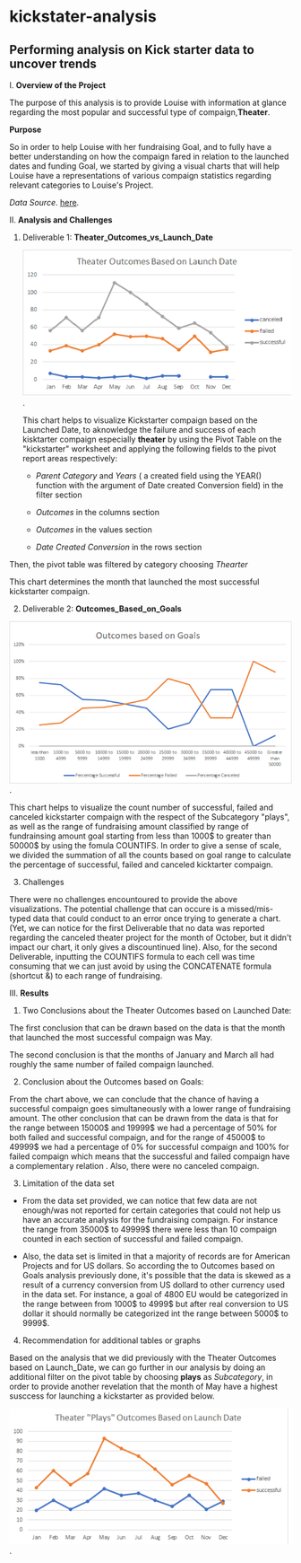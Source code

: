 # kickstater-analysis
## Performing analysis on Kick starter data to uncover trends 
I. **Overview of the Project**

The purpose of this analysis is to provide Louise with information at glance regarding the most popular and successful type of compaign,**Theater**. 
    
   **Purpose** 
     
So in order to help Louise with her fundraising Goal, and to fully have a better understanding on how the compaign fared in relation to the launched dates and funding Goal, we started by giving a visual charts that will help Louise have a representations of various compaign statistics regarding relevant categories to Louise's Project.

*Data Source*. [here](/kicktarter_Challenge.zip).

II. **Analysis and Challenges**

  1. Deliverable 1:
     **Theater_Outcomes_vs_Launch_Date**
     
     ![Theater_Outcomes_vs_Launch](/Resources/Theater_Outcomes_vs_Launch.png).
   
      This chart helps to visualize Kickstarter compaign based on the Launched Date, to aknowledge the failure and success of each kisktarter compaign especially **theater** by using the Pivot Table on the "kickstarter" worksheet and applying the following fields to the pivot report areas respectively:
      
      - *Parent Category* and *Years* ( a created field using the YEAR() function with the argument of Date created Conversion field) in the filter section
      
      - *Outcomes* in the columns section
      
      - *Outcomes* in the values section 
      
      - *Date Created Conversion* in the rows section
      
  Then, the pivot table was filtered by category choosing *Thearter* 
  
 This chart determines the month that launched the most successful kickstarter compaign.
   
   2. Deliverable 2:
     **Outcomes_Based_on_Goals**
     
   ![Outcomes_vs_Goals](/Resources/Outcomes_vs_Goals.png).
     
   This chart helps to visualize the count number of successful, failed and canceled kickstarter compaign with the respect of the Subcategory "plays", as well as the range of fundraising amount classified by range of fundrainsing amount goal starting from less than 1000$ to greater than 50000$ by using the fomula COUNTIFS.
     In order to give a sense of scale, we divided the summation of all the counts based on goal range to calculate the percentage of successful, failed and canceled kicktarter compaign.
     
   3. Challenges

   There were no challenges encountoured to provide the above visualizations. The potential challenge that can occure is a missed/mis-typed data that could conduct to an error once trying to generate a chart. (Yet, we can notice for the first Deliverable that no data was reported regarding the canceled theater project for the month of October, but it didn't impact our chart, it only gives a discountinued line).
Also, for the second Deliverable, inputting the COUNTIFS formula to each cell was time consuming that we can just avoid by using the CONCATENATE formula (shortcut &) to each range of fundraising.
   
  III. **Results**
 
   1. Two Conclusions about the Theater Outcomes based on Launched Date: 
   
   The first conclusion that can be drawn based on the data is that the month that launched the most successful compaign was May.
   
   The second conclusion is that the months of January and March all had roughly the same number of failed compaign launched.
   
   2. Conclusion about the Outcomes based on Goals:
   
   From the chart above, we can conclude that the chance of having a successful compaign goes simultaneously with a lower range of fundraising amount.
   The other conclusion that can be drawn from the data is that for the range between 15000$ and 19999$ we had a percentage of 50% for both failed and successful compaign, and for the range of 45000$ to 49999$ we had a percentage of 0% for successful compaign and 100% for failed compaign which means that the successful and failed compaign have a complementary relation .
   Also, there were no canceled compaign.
   
   3. Limitation of the data set
   
   - From the data set provided, we can notice that few data are not enough/was not reported for certain categories that could not help us have an accurate analysis for the fundraising compaign. For instance the range from 35000$ to 49999$ there were less than 10 compaign counted in each section of successful and failed compaign.
   
   - Also, the data set is limited in that a majority of records are for American Projects and for US dollars. So according the to Outcomes based on Goals analysis previously done, it's possible that the data is skewed as a result of a currency conversion from US dollard to other currency used in the data set. For instance, a goal of 4800 EU would be categorized in the range between from 1000$ to 4999$ but after real conversion to US dollar it should normally be categorized int the range between 5000$ to 9999$.

   
   4. Recommendation for additional tables or graphs 
   
   Based on the analysis that we did previously with the Theater Outcomes based on Launch_Date, we can go further in our analysis by doing an additional filter on the pivot table by choosing **plays** as *Subcategory*, in order to provide another revelation that the month of May have a highest susccess for launching a kickstarter as provided below.
   
 ![Theater_Plays_Outcomes_vs_Launch_Date.png](/Resources/Theater_Plays_Outcomes_vs_Launch_Date.png).
 
 
